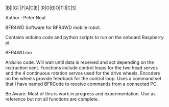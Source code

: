 |B|I|G| |F|A|C|E| |R|O|B|O|T|I|C|S|

Author : Peter Neal

BFR4WD
Software for BFR4WD mobile robot.

Contains arduino code and python scripts to run on the onboard Raspberry pi.

BFR4WD.ino

Arduino code. Will wait until data is received and act depending on the instruction sent. Functions include control loops for the two head servos and the 4 continuous rotation servos used for the drive wheels. Encoders on the wheels provide feedback for the control loop. Uses a command set that I have named BFRCode to receive commands from a connected PC.

Be Aware: Most of this is work in progress and experimentation. Use as reference but not all functions are complete.
